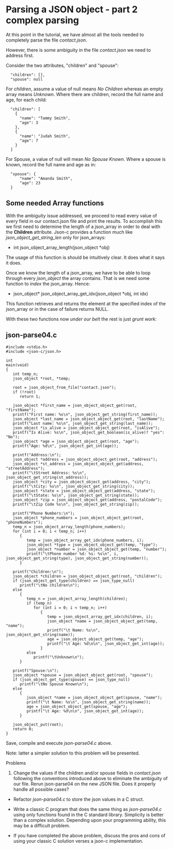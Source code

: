 # Parsing a JSON object - part 2 complex parsing

At this point in the tutorial, we have almost all the tools needed to completely parse the file _*contact.json*_.

However, there is some ambiguity in the file _*contact.json*_ we need to address first.

Consider the two attributes, "children" and "spouse":
```
  "children": [],
  "spouse": null
```
For *children*, assume a value of null means _*No Children*_ whereas an empty array means _*Unknown*_.
Where there are children, record the full name and age, for each child:

```
  "children": [
    {
      "name": "Tammy Smith",
      "age": 3
    },
    {
      "name": "Judah Smith",
      "age": 7
    }
  ]
```
For Spouse, a value of null will mean _*No Spouse Known*_.
Where a spouse is known, record the full name and age as in:

```
  "spouse": {
      "name": "Amanda Smith",
      "age": 23
  }
```

## Some needed Array functions

With the ambiguity issue addressed, we proceed to read every value of every field in our contact.json file and print the results. To accomplish this we first need to determine the length of a json\_array in order to deal with the **Children** attribute. Json-c provides a function much like _*json_object_get_string_len*_ only for json_arrays:

- int json_object_array_length(json_object \*obj)

The usage of this function is should be intuitively clear. It does what it says it does.

Once we know the length of a json\_array, we have to be able to loop through every _*json_object*_ the array contains. That is we need some function to _index_ the json_array. Hence:

- json_object\* json_object_array_get_idx(json_object \*obj, int idx)

This function retrieves and returns the element at the specified index of the json_array or in the case of failure returns NULL.

With these two functions now _under our belt_ the rest is just *grunt work*:

## json-parse04.c

```
#include <stdio.h>
#include <json-c/json.h>

int
main(void)
{
   int temp_n;
   json_object *root, *temp;

   root = json_object_from_file("contact.json");
   if (!root)
      return 1;

   json_object *first_name = json_object_object_get(root, "firstName");
   printf("First name: %s\n", json_object_get_string(first_name));
   json_object *last_name = json_object_object_get(root, "lastName");
   printf("Last name: %s\n", json_object_get_string(last_name));
   json_object *is_alive = json_object_object_get(root, "isAlive");
   printf("Is Alive: %s\n", json_object_get_boolean(is_alive)? "yes": "No");
   json_object *age = json_object_object_get(root, "age");
   printf("Age: %d\n", json_object_get_int(age));

   printf("Address:\n");
   json_object *address = json_object_object_get(root, "address");
   json_object *st_address = json_object_object_get(address, "streetAddress");
   printf("\tStreet Address: %s\n", json_object_get_string(st_address));
   json_object *city = json_object_object_get(address, "city");
   printf("\tCity: %s\n", json_object_get_string(city));
   json_object *state = json_object_object_get(address, "state");
   printf("\tState: %s\n", json_object_get_string(state));
   json_object *zip = json_object_object_get(address, "postalCode");
   printf("\tZip Code %s\n", json_object_get_string(zip));

   printf("Phone Numbers:\n");
   json_object *phone_numbers = json_object_object_get(root, "phoneNumbers");
   temp_n = json_object_array_length(phone_numbers);
   for (int i = 0; i < temp_n; i++)
      {
         temp = json_object_array_get_idx(phone_numbers, i);
         json_object *type = json_object_object_get(temp, "type");
         json_object *number = json_object_object_get(temp, "number");
         printf("\tPhone number %d: %s: %s\n", i, json_object_get_string(type), json_object_get_string(number));
      }

   printf("Children:\n");
   json_object *children = json_object_object_get(root, "children");
   if (json_object_get_type(children) == json_type_null)
      printf("\tNo children\n");
   else
      {
         temp_n = json_object_array_length(children);
         if (temp_n)
            for (int i = 0; i < temp_n; i++)
               {
                  temp = json_object_array_get_idx(children, i);
                  json_object *name = json_object_object_get(temp, "name");
                  printf("\t Name: %s\n", json_object_get_string(name));
                  age = json_object_object_get(temp, "age");
                  printf("\t Age: %d\n\n", json_object_get_int(age));
               }
         else
            printf("\tUnknown\n");
      }

   printf("Spouse:\n");
   json_object *spouse = json_object_object_get(root, "spouse");
   if (json_object_get_type(spouse) == json_type_null)
      printf("\tNo Spouse Known\n");
   else
      {
         json_object *name = json_object_object_get(spouse, "name");
         printf("\t Name: %s\n", json_object_get_string(name));
         age = json_object_object_get(spouse, "age");
         printf("\t Age: %d\n\n", json_object_get_int(age));
      }

   json_object_put(root);
   return 0;
}

```

Save, compile and execute _*json-parse04.c*_ above.

Note: latter a simpler solution to this problem will be presented.

Problems

1. Change the values if the children and/or spouse fields in _*contact.json*_ following the conventions introduced above to eliminate the ambiguity of our file. Rerun json-parse04 on the new JSON file. Does it properly handle all possible cases?

- Refactor _*json-parse04.c*_ to store the json values in a C struct.

- Write a classic C program that does the same thing as _*json-parse04.c*_ using only functions found in the C standard library. Simplicity is better than a complex solution. Depending upon your programming ability, this may be a difficult problem.

- If you have completed the above problem, discuss the pros and cons of using your classic C solution verses a json-c implementation.
